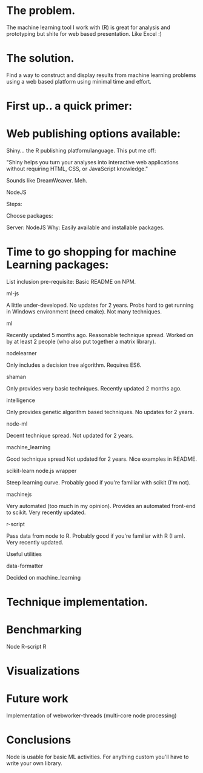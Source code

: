 # The problem.

The machine learning tool I work with (R) is great for analysis and prototyping but shite for web based presentation. Like Excel :)

# The solution.

Find a way to construct and display results from machine learning problems using a web based platform using minimal time and effort. 

# First up.. a quick primer:

<!-- insert machine learning definition here -->

# Web publishing options available:

Shiny... the R publishing platform/language. This put me off:

"Shiny helps you turn your analyses into interactive web applications without requiring HTML, CSS, or JavaScript knowledge."

Sounds like DreamWeaver. Meh.

NodeJS



Steps:

Choose packages:

Server: NodeJS
Why: Easily available and installable packages.

# Time to go shopping for machine Learning packages:

List inclusion pre-requisite: Basic README on NPM.

ml-js

A little under-developed. No updates for 2 years.
Probs hard to get running in Windows environment (need cmake).
Not many techniques.

ml

Recently updated 5 months ago.
Reasonable technique spread.
Worked on by at least 2 people (who also put together a matrix library).

nodelearner

Only includes a decision tree algorithm.
Requires ES6.

shaman

Only provides very basic techniques.
Recently updated 2 months ago.

intelligence

Only provides genetic algorithm based techniques.
No updates for 2 years.

node-ml

Decent technique spread.
Not updated for 2 years.

machine_learning

Good technique spread
Not updated for 2 years.
Nice examples in README.

scikit-learn node.js wrapper

Steep learning curve.
Probably good if you're familiar with scikit (I'm not).

machinejs

Very automated (too much in my opinion).
Provides an automated front-end to scikit.
Very recently updated.

r-script

Pass data from node to R.
Probably good if you're familiar with R (I am).
Very recently updated.

Useful utilities

data-formatter


Decided on machine_learning

# Technique implementation.

# Benchmarking

Node
R-script
R

# Visualizations

# Future work

Implementation of webworker-threads (multi-core node processing)


# Conclusions

Node is usable for basic ML activities. For anything custom you'll have to write your own library.
